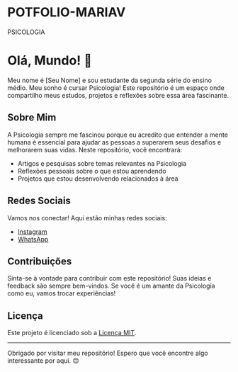# POTFOLIO-MARIAV
PSICOLOGIA

# Olá, Mundo! 👋

Meu nome é [Seu Nome] e sou estudante da segunda série do ensino médio. Meu sonho é cursar Psicologia! Este repositório é um espaço onde compartilho meus estudos, projetos e reflexões sobre essa área fascinante.

## Sobre Mim

A Psicologia sempre me fascinou porque eu acredito que entender a mente humana é essencial para ajudar as pessoas a superarem seus desafios e melhorarem suas vidas. Neste repositório, você encontrará:

- Artigos e pesquisas sobre temas relevantes na Psicologia
- Reflexões pessoais sobre o que estou aprendendo
- Projetos que estou desenvolvendo relacionados à área

## Redes Sociais

Vamos nos conectar! Aqui estão minhas redes sociais:

- [Instagram](https://www.instagram.com/maria_nzanetti)
- [WhatsApp](https://wa.me/43998202455)

## Contribuições

Sinta-se à vontade para contribuir com este repositório! Suas ideias e feedback são sempre bem-vindos. Se você é um amante da Psicologia como eu, vamos trocar experiências!

## Licença

Este projeto é licenciado sob a [Licença MIT](LICENSE).

---

Obrigado por visitar meu repositório! Espero que você encontre algo interessante por aqui. 😊
